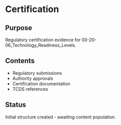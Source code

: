 # Certification

## Purpose
Regulatory certification evidence for 00-20-06_Technology_Readiness_Levels.

## Contents
- Regulatory submissions
- Authority approvals
- Certification documentation
- TCDS references

## Status
Initial structure created - awaiting content population.

